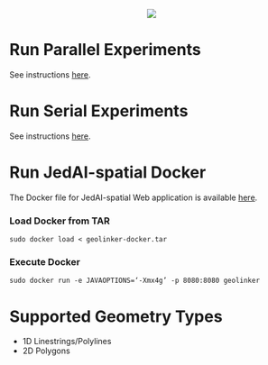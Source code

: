
<p  align="center">
<img  src="https://github.com/giantInterlinking/JedAI-spatial/blob/main/documentation/JS-gui.gif">
</p>

# Run Parallel Experiments

See instructions [here](parallel/README.md).

# Run Serial Experiments

See instructions [here](serial/README.md).

# Run JedAI-spatial Docker

The Docker file for JedAI-spatial Web application is available [here](https://drive.google.com/file/d/11ZiiFgAh2kvcBURwTj6ozsLlAbdz3Qal/view?usp=sharing).

### Load Docker from TAR

	sudo docker load < geolinker-docker.tar 

### Execute Docker

	sudo docker run -e JAVAOPTIONS=‘-Xmx4g’ -p 8080:8080 geolinker
	
# Supported Geometry Types
- 1D Linestrings/Polylines
- 2D Polygons
